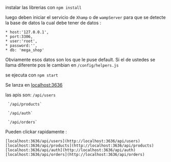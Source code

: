 instalar las librerias con `npm install` 

luego deben iniciar el servicio de `Xhamp` o de `wampServer` para que se detecte la base de datos la cual debe tener de datos : 

    * host:'127.0.0.1',
    * port:3306,
    * user:'root',
    * password:'',
    * db: 'mega_shop'

Obviamente esos datos son los que le puse default. Si el de ustedes se llama diferente pos le cambian en `/config/helpers.js`

se ejecuta con `npm start`

Se lanza en [localhost:3636](http://localhost:3636)

las apis son: 
     `/api/users`
     
     `/api/products`
     
     `/api/auth`
     
     `/api/orders`

Pueden clickar rapidamente  : 

    [localhost:3636/api/users](http://localhost:3636/api/users)
    [localhost:3636/api/products](http://localhost:3636/api/products)
    [localhost:3636/api/auth](http://localhost:3636/api/auth)
    [localhost:3636/api/orders](http://localhost:3636/api/orders)
